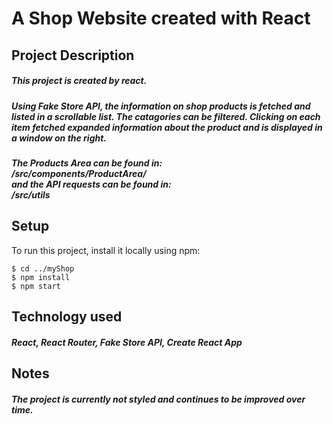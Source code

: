 # A Shop Website created with React

## Project Description
##### This project is created by react. 
##### Using Fake Store API, the information on shop products is fetched and listed in a scrollable list. The catagories can be filtered. Clicking on each item fetched expanded information about the product and is displayed in a window on the right.     
##### 

##### The Products Area can be found in: <br>/src/components/ProductArea/ <br> and  the API requests can be found in: <br> /src/utils <br>
## Setup
To run this project, install it locally using npm:

```
$ cd ../myShop
$ npm install
$ npm start
```
## Technology used
##### React, React Router, Fake Store API, Create React App
## Notes
##### The project is currently not styled and continues to be improved over time. 
